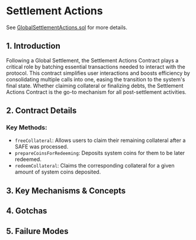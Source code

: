 # Settlement Actions

See [GlobalSettlementActions.sol](/src/contracts/proxies/actions/GlobalSettlementActions.sol/contract.GlobalSettlementActions.html) for more details.

## 1. Introduction

Following a Global Settlement, the Settlement Actions Contract plays a critical role by batching essential transactions needed to interact with the protocol. This contract simplifies user interactions and boosts efficiency by consolidating multiple calls into one, easing the transition to the system's final state. Whether claiming collateral or finalizing debts, the Settlement Actions Contract is the go-to mechanism for all post-settlement activities.

## 2. Contract Details

### Key Methods:

- `freeCollateral`: Allows users to claim their remaining collateral after a SAFE was processed.
- `prepareCoinsForRedeeming`: Deposits system coins for them to be later redeemed.
- `redeemCollateral`: Claims the corresponding collateral for a given amount of system coins deposited.

## 3. Key Mechanisms & Concepts

## 4. Gotchas

## 5. Failure Modes
